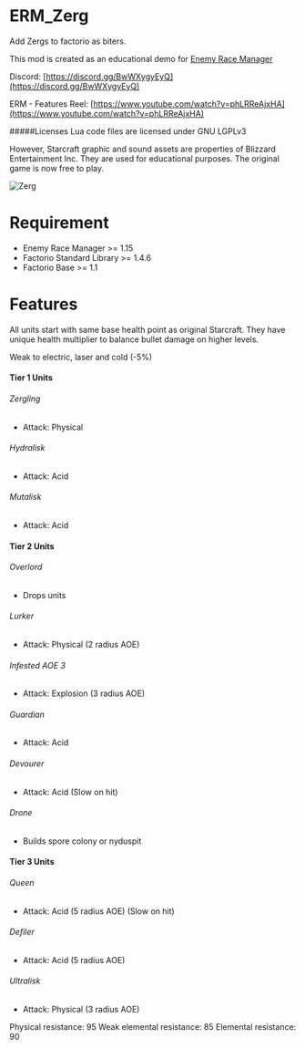 # ERM_Zerg
Add Zergs to factorio as biters.

This mod is created as an educational demo for [Enemy Race Manager](https://mods.factorio.com/mod/enemyracemanager)

Discord:  [https://discord.gg/BwWXygyEyQ](https://discord.gg/BwWXygyEyQ)

ERM - Features Reel: [https://www.youtube.com/watch?v=phLRReAjxHA](https://www.youtube.com/watch?v=phLRReAjxHA)


#####Licenses
Lua code files are licensed under GNU LGPLv3

However, Starcraft graphic and sound assets are properties of Blizzard Entertainment Inc.  They are used for educational purposes. The original game is now free to play.

![Zerg](https://assets-mod.factorio.com/assets/96d53df08a012303301803be3565b302641d9c7d.png "Zerg")

# Requirement
* Enemy Race Manager >= 1.15
* Factorio Standard Library >= 1.4.6
* Factorio Base >= 1.1

# Features
All units start with same base health point as original Starcraft. They have unique health multiplier to balance bullet damage on higher levels.

Weak to electric, laser and cold (-5%)

#### Tier 1 Units

######  Zergling
- Attack: Physical

###### Hydralisk
- Attack: Acid

###### Mutalisk
- Attack: Acid

#### Tier 2 Units

###### Overlord
- Drops units

###### Lurker
- Attack: Physical (2 radius AOE)

###### Infested AOE 3
- Attack: Explosion (3 radius AOE)

###### Guardian
- Attack: Acid

###### Devourer
- Attack: Acid (Slow on hit)

###### Drone
- Builds spore colony or nyduspit

#### Tier 3 Units
###### Queen
- Attack: Acid (5 radius AOE) (Slow on hit)

###### Defiler
- Attack: Acid (5 radius AOE)

###### Ultralisk
- Attack: Physical (3 radius AOE)

Physical resistance: 95
Weak elemental resistance: 85
Elemental resistance: 90